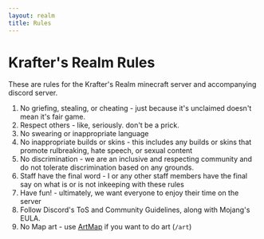 ```yaml
---
layout: realm
title: Rules
---
```

# Krafter's Realm Rules

These are rules for the Krafter's Realm minecraft server and accompanying discord server.

1. No griefing, stealing, or cheating - just because it's unclaimed doesn't mean it's fair game.
2. Respect others - like, seriously. don't be a prick.
3. No swearing or inappropriate language
4. No inappropriate builds or skins - this includes any builds or skins that promote rulbreaking, hate speech, or sexual content
5. No discrimination - we are an inclusive and respecting community and do not tolerate discrimination based on any grounds.
6. Staff have the final word - I or any other staff members have the final say on what is or is not inkeeping with these rules
7. Have fun! - ultimately, we want everyone to enjoy their time on the server
8. Follow Discord's ToS and Community Guidelines, along with Mojang's EULA.
9. No Map art - use [ArtMap](/kraftersrealm/artmap) if you want to do art (`/art`)
